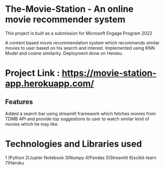 # The-Movie-Station - An online movie recommender system

This project is built as a submission for Microsoft Engage Program 2022
 
 A content based movie recommendation system which recommends similar movies to user based on his search and interest.
 Implemented using KNN Model and cosine similarity.
 Deployment done on Heroku.
 
# Project Link : https://movie-station-app.herokuapp.com/

 
## Features
Added a search bar using streamlit framework which fetches movies from TDMB API and provide top suggestions to user to watch similar kind of movies which he may like.

#  Technologies and Libraries used
1 )Python
2)Jupter Notebook
3)Numpy
4)Pandas
5)Streamlit
6)scikit-learn
7)Heroku


